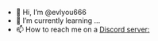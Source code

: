 - 👋 Hi, I’m @evlyou666
- 🌱 I’m currently learning ...
- 📫 How to reach me on a [Discord server:](https://discord.gg/YjHPQK4hEw)

<!---
werewolf26/werewolf26 is a ✨ special ✨ repository because its `README.md` (this file) appears on your GitHub profile.
You can click the Preview link to take a look at your changes.
--->
